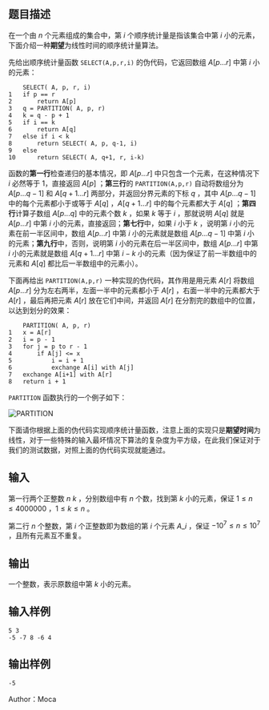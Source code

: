 ## 题目描述
在一个由 $n$ 个元素组成的集合中，第 $i$ 个顺序统计量是指该集合中第 $i$ 小的元素，下面介绍一种**期望**为线性时间的顺序统计量算法。

先给出顺序统计量函数 `SELECT(A,p,r,i)` 的伪代码，它返回数组 $A[p...r]$ 中第 $i$ 小的元素：

	    SELECT( A, p, r, i)
    1	if p == r
    2		return A[p]
    3	q = PARTITION( A, p, r)
    4	k = q - p + 1
    5	if i == k
    6		return A[q]
    7	else if i < k
    8		return SELECT( A, p, q-1, i)
    9	else 
    10		return SELECT( A, q+1, r, i-k)

函数的**第一行**检查递归的基本情况，即 $A[p...r]$ 中只包含一个元素，在这种情况下 $i$ 必然等于 $1$，直接返回 $A[p]$ ；**第三行**的 `PARTITION(A,p,r)` 自动将数组分为 $A[p...q-1]$ 和 $A[q+1...r]$ 两部分，并返回分界元素的下标 $q$ ，其中  $A[p...q-1]$ 中的每个元素都小于或等于 $A[q]$ ，$A[q+1...r]$ 中的每个元素都大于 $A[q]$ ；**第四行**计算子数组 $A[p...q]$ 中的元素个数 $k$ ，如果 $k$ 等于 $i$ ，那就说明 $A[q]$ 就是 $A[p...r]$ 中第 $i$ 小的元素，直接返回；**第七行**中，如果 $i$ 小于 $k$ ，说明第 $i$ 小的元素在前一半区间中，数组 $A[p...r]$ 中第 $i$ 小的元素就是数组 $A[p...q-1]$ 中第 $i$ 小的元素；**第九行**中，否则，说明第 $i$ 小的元素在后一半区间中，数组 $A[p...r]$ 中第 $i$ 小的元素就是数组 $A[q+1...r]$ 中第 $i-k$ 小的元素（因为保证了前一半数组中的元素和 $A[q]$ 都比后一半数组中的元素小）。



下面再给出 `PARTITION(A,p,r)` 一种实现的伪代码，其作用是用元素 $A[r]$ 将数组 $A[p...r]$ 分为左右两半，左面一半中的元素都小于 $A[r]$ ，右面一半中的元素都大于 $A[r]$ ，最后再把元素 $A[r]$ 放在它们中间，并返回 $A[r]$ 在分割完的数组中的位置，以达到划分的效果：

	    PARTITION( A, p, r)
    1	x = A[r]
    2	i = p - 1
    3	for j = p to r - 1
    4		if A[j] <= x
    5			i = i + 1
    6			exchange A[i] with A[j]
    7	exchange A[i+1] with A[r]
    8	return i + 1

`PARTITION` 函数执行的一个例子如下：

![PARTITION](https://i.imgs.ovh/2023/11/15/nRSko.png)



下面请你根据上面的伪代码实现顺序统计量函数，注意上面的实现只是**期望时间**为线性，对于一些特殊的输入最坏情况下算法的复杂度为平方级，在此我们保证对于我们的测试数据，对照上面的伪代码实现就能通过。
## 输入
第一行两个正整数 $n\ k$ ，分别数组中有 $n$ 个数，找到第 $k$ 小的元素，保证 $1 \le n \le 4000000$ ，$1\le k \le n$ 。

第二行 $n$ 个整数，第 $i$ 个正整数即为数组的第 $i$ 个元素 $A\_i$ ，保证 $-10^7 \le n \le 10^7$ ，且所有元素互不重复。
## 输出
一个整数，表示原数组中第 $k$ 小的元素。
## 输入样例
    5 3
    -5 -7 8 -6 4 
## 输出样例
    -5
Author：Moca